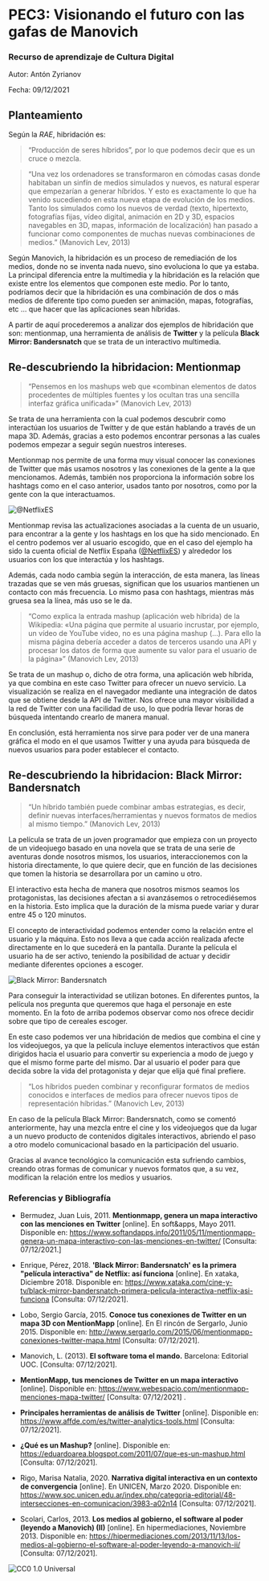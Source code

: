 # [](https://github.com/zantonz/PEC3_Manovich_Reloaded/blob/main/README.md)PEC3: Visionando el futuro con las gafas de Manovich

### [](https://github.com/zantonz/PEC3_Manovich_Reloaded/blob/main/README.md)Recurso de aprendizaje de Cultura Digital

Autor: Antón Zyrianov

Fecha: 09/12/2021

## Planteamiento

Según la *RAE*, hibridación es: 
>“Producción de seres híbridos”, por lo que podemos decir que es un cruce o mezcla.

>“Una vez los ordenadores se transformaron en cómodas casas donde habitaban un sinfín de medios simulados y nuevos, es natural esperar que empezarían a generar híbridos. Y esto es exactamente lo que ha venido sucediendo en esta nueva etapa de evolución de los medios. Tanto los simulados como los nuevos de verdad (texto, hipertexto, fotografías fijas, vídeo digital, animación en 2D y 3D, espacios navegables en 3D, mapas, información de localización) han pasado a funcionar como componentes de muchas nuevas combinaciones de medios.” 
>(Manovich Lev, 2013)

Según Manovich, la hibridación es un proceso de remediación de los medios, donde no se inventa nada nuevo, sino evoluciona lo que ya estaba. La principal diferencia entre la multimedia y la hibridación es la relación que existe entre los elementos que componen este medio. Por lo tanto, podríamos decir que la hibridación es una combinación de dos o más medios de diferente tipo como pueden ser animación, mapas, fotografías, etc …  que hacer que las aplicaciones sean híbridas.

A partir de aquí procederemos a analizar dos ejemplos de hibridación que son: mentionmap, una herramienta de análisis de **Twitter** y la película **Black Mirror: Bandersnatch** que se trata de un interactivo multimedia.

## Re-descubriendo la hibridacion: Mentionmap

>“Pensemos en los mashups web que «combinan elementos de datos procedentes de múltiples fuentes y los ocultan tras una sencilla interfaz gráfica unificada»”
>(Manovich Lev, 2013)

Se trata de una herramienta con la cual podemos descubrir como interactúan los usuarios de Twitter y de que están hablando a través de un mapa 3D. Además, gracias a esto podemos encontrar personas a las cuales podemos empezar a seguir según nuestros intereses.

Mentionmap nos permite de una forma muy visual conocer las conexiones de Twitter que más usamos nosotros y las conexiones de la gente a la que mencionamos. Además, también nos proporciona la información sobre los hashtags como en el caso anterior, usados tanto por nosotros, como por la gente con la que interactuamos.

![@NetflixES](https://i.imgur.com/fwMiYvg.png)

Mentionmap revisa las actualizaciones asociadas a la cuenta de un usuario, para encontrar a la gente y los hashtags en los que ha sido mencionado. En el centro podemos ver al usuario escogido, que en el caso del ejemplo ha sido la cuenta oficial de Netflix España ([@NetflixES][netflix]) y alrededor los usuarios con los que interactúa y los hashtags.

[netflix]: https://twitter.com/NetflixES

Además, cada nodo cambia según la interacción, de esta manera, las líneas trazadas que se ven más gruesas, significan que los usuarios mantienen un contacto con más frecuencia. Lo mismo pasa con hashtags, mientras más gruesa sea la línea, más uso se le da.

>“Como explica la entrada mashup (aplicación web híbrida) de la Wikipedia: «Una página que permite al usuario incrustar, por ejemplo, un vídeo de YouTube video, no es una página mashup (…). Para ello la misma página debería acceder a datos de terceros usando una API y procesar los datos de forma que aumente su valor para el usuario de la página»” 
>(Manovich Lev, 2013)

Se trata de un mashup o, dicho de otra forma, una aplicación web híbrida, ya que combina en este caso Twitter para ofrecer un nuevo servicio. La visualización se realiza en el navegador mediante una integración de datos que se obtiene desde la API de Twitter. Nos ofrece una mayor visibilidad a la red de Twitter con una facilidad de uso, lo que podría llevar horas de búsqueda intentando crearlo de manera manual.

En conclusión, está herramienta nos sirve para poder ver de una manera gráfica el modo en el que usamos Twitter y una ayuda para búsqueda de nuevos usuarios para poder establecer el contacto.

## Re-descubriendo la hibridacion: Black Mirror: Bandersnatch

>“Un híbrido también puede combinar ambas estrategias, es decir, definir nuevas interfaces/herramientas y nuevos formatos de medios al mismo tiempo.”
>(Manovich Lev, 2013)

La película se trata de un joven programador que empieza con un proyecto de un videojuego basado en una novela que se trata de una serie de aventuras donde nosotros mismos, los usuarios, interaccionemos con la historia directamente, lo que quiere decir, que en función de las decisiones que tomen la historia se desarrollara por un camino u otro.

El interactivo esta hecha de manera que nosotros mismos seamos los protagonistas, las decisiones afectan a si avanzásemos o retrocediésemos en la historia. Esto implica que la duración de la misma puede variar y durar entre 45 o 120 minutos.

El concepto de interactividad podemos entender como la relación entre el usuario y la máquina. Esto nos lleva a que cada acción realizada afecte directamente en lo que sucederá en la pantalla. Durante la película el usuario ha de ser activo, teniendo la posibilidad de actuar y decidir mediante diferentes opciones a escoger.

![Black Mirror: Bandersnatch](https://i.ibb.co/Tg3FqzM/black-mirror.jpg)

Para conseguir la interactividad se utilizan botones. En diferentes puntos, la película nos pregunta que queremos que haga el personaje en este momento. En la foto de arriba podemos observar como nos ofrece decidir sobre que tipo de cereales escoger.

En este caso podemos ver una hibridación de medios que combina el cine y los videojuegos, ya que la película incluye elementos interactivos que están dirigidos hacia el usuario para convertir su experiencia a modo de juego y que el mismo forme parte del mismo. Dar al usuario el poder para que decida sobre la vida del protagonista y dejar que elija qué final prefiere.

>“Los híbridos pueden combinar y reconfigurar formatos de medios conocidos e interfaces de medios para ofrecer nuevos tipos de representación híbridas.”
>(Manovich Lev, 2013)

En caso de la película Black Mirror: Bandersnatch, como se comentó anteriormente, hay una mezcla entre el cine y los videojuegos que da lugar a un nuevo producto de contenidos digitales interactivos, abriendo el paso a otro modelo comunicacional basado en la participación del usuario.

Gracias al avance tecnológico la comunicación esta sufriendo cambios, creando otras formas de comunicar y nuevos formatos que, a su vez, modifican la relación entre los medios y usuarios.

### Referencias y Bibliografía

* Bermudez, Juan Luis, 2011. **Mentionmapp, genera un mapa interactivo con las menciones en Twitter** [online]. En soft&apps, Mayo 2011. Disponible en: https://www.softandapps.info/2011/05/11/mentionmapp-genera-un-mapa-interactivo-con-las-menciones-en-twitter/ [Consulta: 07/12/2021.]

* Enrique, Pérez, 2018. **'Black Mirror: Bandersnatch' es la primera "película interactiva" de Netflix: así funciona** [online]. En xataka, Diciembre 2018. Disponible en: https://www.xataka.com/cine-y-tv/black-mirror-bandersnatch-primera-pelicula-interactiva-netflix-asi-funciona [Consulta: 07/12/2021].

* Lobo, Sergio García, 2015. **Conoce tus conexiones de Twitter en un mapa 3D con MentionMapp** [online]. En El rincón de Sergarlo, Junio 2015. Disponible en: http://www.sergarlo.com/2015/06/mentionmapp-conexiones-twitter-mapa.html [Consulta: 07/12/2021].

* Manovich, L. (2013). **El software toma el mando.** Barcelona: Editorial UOC. [Consulta: 07/12/2021].

* **MentionMapp, tus menciones de Twitter en un mapa interactivo** [online]. Disponible en: https://www.webespacio.com/mentionmapp-menciones-mapa-twitter/ [Consulta: 07/12/2021] .

* **Principales herramientas de análisis de Twitter** [online]. Disponible en: https://www.affde.com/es/twitter-analytics-tools.html [Consulta: 07/12/2021].

* **¿Qué es un Mashup?** [online]. Disponible en: https://eduardoarea.blogspot.com/2011/07/que-es-un-mashup.html [Consulta: 07/12/2021].

* Rigo, Marisa Natalia, 2020. **Narrativa digital interactiva en un contexto de convergencia** [online]. En UNICEN, Marzo 2020. Disponible en: https://www.soc.unicen.edu.ar/index.php/categoria-editorial/48-intersecciones-en-comunicacion/3983-a02n14 [Consulta: 07/12/2021].

* Scolari, Carlos, 2013. **Los medios al gobierno, el software al poder (leyendo a Manovich) (II)** [online]. En hipermediaciones, Noviembre 2013. Disponible en: https://hipermediaciones.com/2013/11/13/los-medios-al-gobierno-el-software-al-poder-leyendo-a-manovich-ii/ [Consulta: 07/12/2021].

![CC0 1.0 Universal](https://www.researchgate.net/profile/Donat-Agosti/publication/51971424/figure/fig2/AS:203212943564807@1425461149299/Logo-of-the-CC-Zero-or-CC0-Public-Domain-Dedication-License-No-Rights-Reserved-CC.png)
